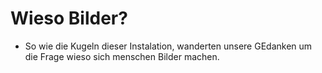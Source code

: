 # Wieso Bilder?

- So wie die Kugeln dieser Instalation, wanderten unsere GEdanken um die Frage wieso sich menschen Bilder machen.
